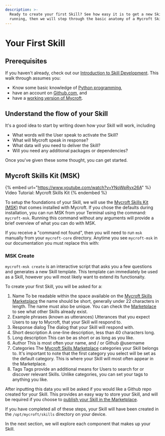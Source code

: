 ```yaml
---
description: >-
  Ready to create your first Skill? See how easy it is to get a new Skill up and
  running, then we will step through the basic anatomy of a Mycroft Skill.
---
```


# Your First Skill

## Prerequisites

If you haven't already, check out our [Introduction to Skill Development](./). This walk through assumes you:

* Know some basic knowledge of [Python programming](https://www.python.org),
* have an account on [Github.com](https://github.com), and
* have a [working version of Mycroft](../../using-mycroft-ai/get-mycroft/).

## Understand the flow of your Skill

It's a good idea to start by writing down how your Skill will work, including

* What words will the User speak to activate the Skill?
* What will Mycroft speak in response?
* What data will you need to deliver the Skill?
* Will you need any additional packages or dependencies?

Once you've given these some thought, you can get started.

## Mycroft Skills Kit (MSK)

{% embed url="https://www.youtube.com/watch?v=YNoWpRyx26A" %}
Video Tutorial: Mycroft Skills Kit
{% endembed %}

To setup the foundations of your Skill, we will use the [Mycroft Skills Kit (MSK)](../../mycroft-technologies/mycroft-skills-kit.md) that comes installed with Mycroft. If you chose the defaults during installation, you can run MSK from your Terminal using the command: `mycroft-msk`. Running this command without any arguments will provide a brief overview of what you can do with MSK.

If you receive a "command not found", then you will need to run `msk` manually from your `mycroft-core` directory. Anytime you see `mycroft-msk` in our documentation you must replace this with:

### MSK Create

`mycroft-msk create` is an interactive script that asks you a few questions and generates a new Skill template. This template can immediately be used as a Skill, however you will most likely want to extend its functionaity.

To create your first Skill, you will be asked for a:

1. Name  To be readable within the space available on the [Mycroft Skills Marketplace](https://market.mycroft.ai) the name should be short, generally under 22 characters in length. The name must also be unique. You can check the [Marketplace](https://market.mycroft.ai) to see what other Skills already exist.&#x20;
2. Example phrases (known as utterances)  Utterances that you expect Users to say to Mycroft, that your Skill will respond to.&#x20;
3. Response dialog  The dialog that your Skill will respond with.&#x20;
4. Short description  A one-line description, less than 40 characters long.&#x20;
5. Long description  This can be as short or as long as you like.&#x20;
6. Author  This is most often your name, and / or Github @username&#x20;
7. Categories  The [Mycroft Skills Marketplace](https://market.mycroft.ai) categories your Skill belongs to. It's important to note that the first category you select will be set as the default category. This is where your Skill will most often appear in the Marketplace.&#x20;
8. Tags  Tags provide an additional means for Users to search for or discover relevant Skills. Unlike categories, you can set your tags to anything you like.

After inputting this data you will be asked if you would like a Github repo created for your Skill. This provides an easy way to store your Skill, and will be required if you choose to [publish your Skill in the Marketplace](../marketplace-submission/).

If you have completed all of these steps, your Skill will have been created in the `/opt/mycroft/skills` directory on your device.

In the next section, we will explore each component that makes up your Skill.
